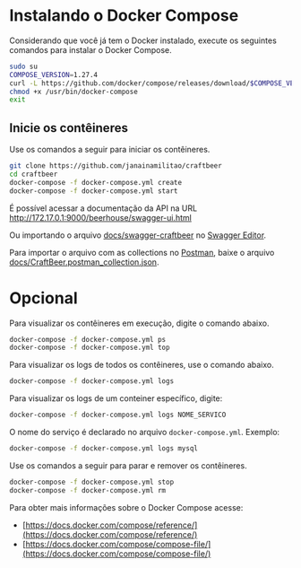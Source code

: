 # Instalando o Docker Compose

Considerando que você já tem o Docker instalado, execute os seguintes comandos para instalar o Docker Compose.

```sh
sudo su
COMPOSE_VERSION=1.27.4
curl -L https://github.com/docker/compose/releases/download/$COMPOSE_VERSION/docker-compose-`uname -s`-`uname -m` > /usr/bin/docker-compose
chmod +x /usr/bin/docker-compose
exit
```

## Inicie os contêineres

Use os comandos a seguir para iniciar os contêineres.

```sh
git clone https://github.com/janainamilitao/craftbeer
cd craftbeer
docker-compose -f docker-compose.yml create
docker-compose -f docker-compose.yml start
```

É possível acessar a documentação da API na URL http://172.17.0.1:9000/beerhouse/swagger-ui.html

Ou importando o arquivo [docs/swagger-craftbeer](docs/swagger-craftbeer) no [Swagger Editor](https://editor.swagger.io).

Para importar o arquivo com as collections no [Postman](https://www.postman.com), baixe o arquivo [docs/CraftBeer.postman_collection.json](docs/Craftbeer-API.postman_collection.json).

# Opcional

Para visualizar os contêineres em execução, digite o comando abaixo.

```sh
docker-compose -f docker-compose.yml ps
docker-compose -f docker-compose.yml top
```

Para visualizar os logs de todos os contêineres, use o comando abaixo.

```sh
docker-compose -f docker-compose.yml logs
```

Para visualizar os logs de um conteiner específico, digite:

```sh
docker-compose -f docker-compose.yml logs NOME_SERVICO
```

O nome do serviço é declarado no arquivo ``docker-compose.yml``. Exemplo:

```sh
docker-compose -f docker-compose.yml logs mysql
```

Use os comandos a seguir para parar e remover os contêineres.

```sh
docker-compose -f docker-compose.yml stop
docker-compose -f docker-compose.yml rm
```

Para obter mais informações sobre o Docker Compose acesse:

* [https://docs.docker.com/compose/reference/](https://docs.docker.com/compose/reference/)
* [https://docs.docker.com/compose/compose-file/](https://docs.docker.com/compose/compose-file/)